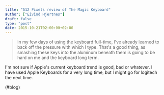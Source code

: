 ```yaml
---
title: "512 Pixels review of The Magic Keyboard"
author: ["Eivind Hjertnes"]
draft: false
type: "post"
date: 2015-10-21T02:00:00+02:00
---
```


> In my few days of using the keyboard full-time, I've already learned
> to back off the pressure with which I type. That's a good thing, as
> smashing these keys into the aluminum beneath them is going to be hard
> on me and the keyboard long term.

I'm not sure if Apple's current keyboard trend is good, bad or whatever.
I have used Apple Keyboards for a very long time, but I might go for
logitech the next time.

(#blog)
